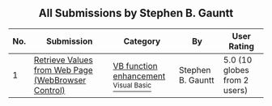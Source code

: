 ﻿<div align="center">

## All Submissions by Stephen B\. Gauntt

</div>

No.  | Submission | Category | By   | User Rating
---- | ---------- | -------- | ---- | -----------
1 | [Retrieve Values from Web Page \(WebBrowser Control\)<br />](https://github.com/Planet-Source-Code/stephen-b-gauntt-retrieve-values-from-web-page-webbrowser-control__1-32629) | [VB function enhancement<br /><sup>Visual Basic</sup>](../ByCategory/vb-function-enhancement__1-25.md) | Stephen B\. Gauntt | 5.0 (10 globes from 2 users)
